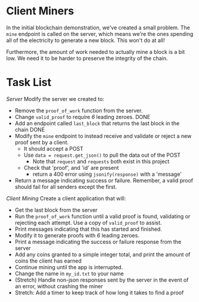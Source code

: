 # Client Miners

In the initial blockchain demonstration, we've created a small problem.  The `mine` endpoint is called on the server, which means we're the ones spending all of the electricity to generate a new block.  This won't do at all!

Furthermore, the amount of work needed to actually mine a block is a bit low.  We need it to be harder to preserve the integrity of the chain.


# Task List

*Server*
Modify the server we created to:
* Remove the `proof_of_work` function from the server.
* Change `valid_proof` to require *6* leading zeroes. DONE
* Add an endpoint called `last_block` that returns the last block in the chain DONE
* Modify the `mine` endpoint to instead receive and validate or reject a new proof sent by a client.
    * It should accept a POST
    * Use `data = request.get_json()` to pull the data out of the POST
        * Note that `request` and `requests` both exist in this project
    * Check that 'proof', and 'id' are present
        * return a 400 error using `jsonify(response)` with a 'message'
* Return a message indicating success or failure.  Remember, a valid proof should fail for all senders except the first.

*Client Mining*
Create a client application that will:
* Get the last block from the server
* Run the `proof_of_work` function until a valid proof is found, validating or rejecting each attempt.  Use a copy of `valid_proof` to assist.
* Print messages indicating that this has started and finished.
* Modify it to generate proofs with *6* leading zeroes.
* Print a message indicating the success or failure response from the server
* Add any coins granted to a simple integer total, and print the amount of coins the client has earned
* Continue mining until the app is interrupted.
* Change the name in `my_id.txt` to your name
* (Stretch) Handle non-json responses sent by the server in the event of an error, without crashing the miner
* Stretch: Add a timer to keep track of how long it takes to find a proof

